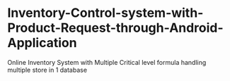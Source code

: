 # Inventory-Control-system-with-Product-Request-through-Android-Application
Online Inventory System with Multiple Critical level formula handling multiple store in 1 database
